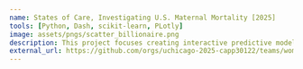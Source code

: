 ```yaml
---
name: States of Care, Investigating U.S. Maternal Mortality [2025]
tools: [Python, Dash, scikit-learn, PLotly]
image: assets/pngs/scatter_billionaire.png
description: This project focuses creating interactive predictive model and U.S. map visualization to help user explore the maternal mortality rates and factors on the Census Region and state level 
external_url: https://github.com/orgs/uchicago-2025-capp30122/teams/women-in-stem
---
```



